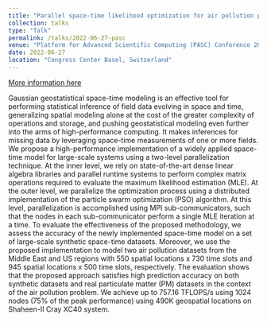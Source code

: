 ```yaml
---
title: "Parallel space-time likelihood optimization for air pollution prediction on large-scale systems"
collection: talks
type: "Talk"
permalink: /talks/2022-06-27-pasc
venue: "Platform for Advanced Scientific Computing (PASC) Conference 2022"
date: 2022-06-27
location: "Congress Center Basel, Switzerland"
---
```


[More information here](https://pasc22.pasc-conference.org/)

Gaussian geostatistical space-time modeling is an effective tool for performing statistical inference of field data evolving in space and time, generalizing spatial modeling alone at the cost of the greater complexity of operations and storage, and pushing geostatistical modeling even further into the arms of high-performance computing. It makes inferences for missing data by leveraging space-time measurements of one or more fields. We propose a high-performance implementation of a widely applied space-time model for large-scale systems using a two-level parallelization technique.  At the inner level, we rely on state-of-the-art dense linear algebra libraries and parallel runtime systems to perform complex matrix operations required to evaluate the maximum likelihood estimation (MLE). At the outer level, we parallelize the optimization process using a distributed implementation of the particle swarm optimization (PSO) algorithm.  At this level, parallelization is accomplished using MPI sub-communicators, such that the nodes in each sub-communicator perform a single MLE iteration at a time. To evaluate the effectiveness of the proposed methodology, we assess the accuracy of the newly implemented space-time model on a set of large-scale synthetic space-time datasets. Moreover, we use the proposed implementation to model two air pollution datasets from the Middle East and US regions with 550 spatial locations x 730 time slots
and 945 spatial locations x 500 time slots, respectively. The evaluation shows that the proposed approach satisfies high prediction accuracy on both synthetic datasets and real particulate matter (PM) datasets in the context of the air pollution problem. We achieve up to 757.16 TFLOPS/s using 1024 nodes (75\% of the peak performance) using 490K geospatial locations on Shaheen-II Cray XC40 system.
